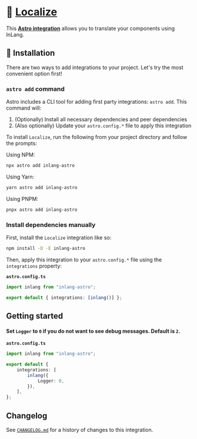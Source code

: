 # 📔 [Localize]

This **[Astro integration][astro-integration]** allows you to translate your
components using InLang.

## 🚀 Installation

There are two ways to add integrations to your project. Let's try the most
convenient option first!

### `astro add` command

Astro includes a CLI tool for adding first party integrations: `astro add`. This
command will:

1. (Optionally) Install all necessary dependencies and peer dependencies
2. (Also optionally) Update your `astro.config.*` file to apply this integration

To install `Localize`, run the following from your project directory and follow
the prompts:

Using NPM:

```sh
npx astro add inlang-astro
```

Using Yarn:

```sh
yarn astro add inlang-astro
```

Using PNPM:

```sh
pnpx astro add inlang-astro
```

### Install dependencies manually

First, install the `Localize` integration like so:

```sh
npm install -D -E inlang-astro
```

Then, apply this integration to your `astro.config.*` file using the
`integrations` property:

**`astro.config.ts`**

```ts
import inlang from "inlang-astro";

export default { integrations: [inlang()] };
```

## Getting started

#### Set `Logger` to `0` if you do not want to see debug messages. Default is `2`.

**`astro.config.ts`**

```ts
import inlang from "inlang-astro";

export default {
	integrations: [
		inlang({
			Logger: 0,
		}),
	],
};
```

[Localize]: HTTPS://NPMJS.Org/inlang-astro
[astro-integration]: HTTPS://docs.astro.build/en/guides/integrations-guide/

## Changelog

See [`CHANGELOG.md`](CHANGELOG.md) for a history of changes to this integration.
